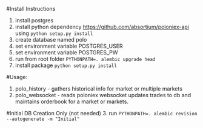 #Install Instructions
1. install postgres
2. install python dependency  https://github.com/absortium/poloniex-api
using ```python setup.py install```
3. create database named polo
4. set environment variable POSTGRES_USER
5. set environment variable POSTGRES_PW
6. run from root folder ```PYTHONPATH=. alembic upgrade head```
7. install package ```python setup.py install```


#Usage:
1. polo_history - gathers historical info for market or multiple markets
2. polo_websocket - reads poloniex websocket updates trades to db and maintains orderbook 
for a market or markets.

#Initial DB Creation Only (not needed)
3. run ```PYTHONPATH=. alembic revision --autogenerate -m "Initial"```
